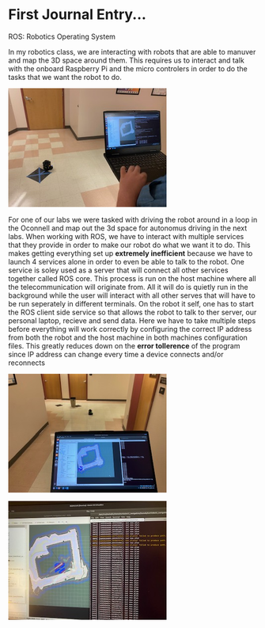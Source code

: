 # First Journal Entry...

ROS: Robotics Operating System

In my robotics class, we are interacting with robots that are able to manuver and map the 3D space around them. This requires us to interact and talk with the onboard Raspberry Pi and the micro controlers in order to do the tasks that we want the robot to do. 

![Robot](https://github.com/UsabilityEngineering/ux-portfolio-Clemensstrigl/blob/master/assets/IMG_5656.jpg?raw=true)

For one of our labs we were tasked with driving the robot around in a loop in the Oconnell and map out the 3d space for autonomus driving in the next labs. When working with ROS, we have to interact with multiple services that they provide in order to make our robot do what we want it to do. This makes getting everything set up **extremely inefficient** because we have to launch 4 services alone in order to even be able to talk to the robot. One service is soley used as a server that will connect all other services together called ROS core. This process is run on the host machine where all the telecommunication will originate from. All it will do is quietly run in the background while the user will interact with all other serves that will have to be run seperately in different terminals. On the robot it self, one has to start the ROS client side service so that allows the robot to talk to ther server, our personal laptop, recieve and send data. Here we have to take multiple steps before everything will work correctly by configuring the correct IP address from both the robot and the host machine in both machines configuration files. This greatly reduces down on the **error tollerence** of the program since IP address can change every time a device connects and/or reconnects 


![Software and robot](https://github.com/UsabilityEngineering/ux-portfolio-Clemensstrigl/blob/master/assets/IMG_5658.jpg?raw=true)

![Multiple terminals](https://github.com/UsabilityEngineering/ux-portfolio-Clemensstrigl/blob/master/assets/IMG_5667.jpg?raw=true)
